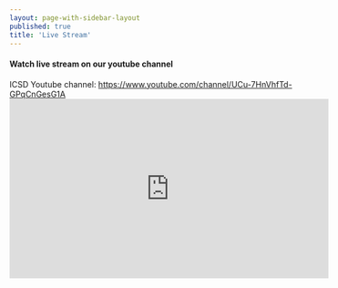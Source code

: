 ```yaml
---
layout: page-with-sidebar-layout
published: true
title: 'Live Stream'
---
```


<div class="row py-4">
                <div class="col-12">
                    <h4>Watch live stream on our youtube channel</h4>
                    ICSD Youtube channel: <a href="https://www.youtube.com/channel/UCu-7HnVhfTd-GPqCnGesG1A" target="_blank">https://www.youtube.com/channel/UCu-7HnVhfTd-GPqCnGesG1A</a>

<br/>
<div class="video-container">
	                            <iframe width="560" height="315"
	                                    src="https://www.youtube.com/embed/live_stream?channel=UCu-7HnVhfTd-GPqCnGesG1A&autoplay=1"
	                                    frameborder="0" allow="autoplay; encrypted-media" allowfullscreen></iframe>
	                    </div>
                </div>
            </div>